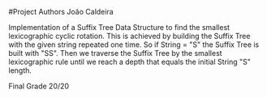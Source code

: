 #Project Authors João Caldeira

Implementation of a Suffix Tree Data Structure to find the smallest lexicographic cyclic rotation.
This is achieved by building the Suffix Tree with the given string repeated one time. So if String = "S" the Suffix Tree is built with "SS".
Then we traverse the Suffix Tree by the smallest lexicographic rule until we reach a depth that equals the initial String "S" length.

Final Grade 20/20